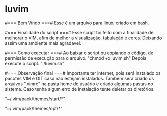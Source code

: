 # luvim
#=== Bem Vindo ===#
Esse é um arquivo para linux, criado em bash.

#=== Finalidade do script ===#
Esse script foi feito com a finalidade de melhorar o VIM, afim de melhor a 
visualização, tabulação e cores.
Deixando assim uma ambiente mais agradavel.

#=== Como executar ===#
Ao baixar o script ou copiando o código, de permissão de execução para o 
arquivo.
"chmod +x luvim.sh"
Depois execute o script.
"./luvim.sh"


#=== Observação final ===#
Importante ter internet, pois será instalado os pacotes VIM e GIT caso não
estejam instalados.
Também será criado os arquivos ".vimrc" na pasta home do usuário e criado 
algumas pastas no sistema.
Caso tenha algum erro de instalação tente deletar os diretórios.

"~/.vim/pack/themes/start/*"

"~/.vim/pack/themes/opt/*"
